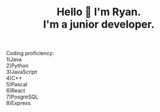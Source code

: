 <h1 align="center">
  Hello 🎈 I'm Ryan. <br>I'm a junior developer.
  <br><br>
</h1>
Coding proficiency:<br>
1)Java<br>
2)Python<br>
3)JavaScript<br>
4)C++<br>
5)Pascal<br>
6)React<br>
7)PosgreSQL<br>
8)Express<br>

